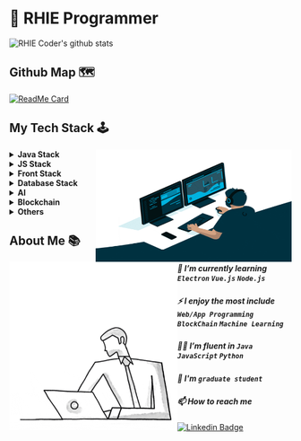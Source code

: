 # 🐺 RHIE Programmer


![RHIE Coder's github stats](https://github-readme-stats.vercel.app/api?username=RHIE-coder&show_icons=true&theme=radical)



## Github Map 🗺️
[![ReadMe Card](https://github-readme-stats.vercel.app/api/pin/?username=RHIE-coder&repo=my-github-info&show_owner=true)](https://github.com/RHIE-coder/my-github-info)


## My Tech Stack 🕹️
<img  align="right" alt="GIF" src="https://github.com/RHIE-coder/RHIE-coder/blob/master/asset/programming.gif?raw=true" width="350" height="200" />

<details>
  <summary><b>Java Stack</b></summary>
  <ul style="list-style-type: circle;">
    <li>Java</li>
    <li>Spring</li>
    <li>Hibernate</li>
  </ul>
</details>


<details>
  <summary><b>JS Stack</b></summary>
  <ul style="list-style-type: circle;">
    <li>JS ES6+</li>
    <li>Node.js/Express</li>
  </ul>
</details>

<details>
  <summary><b>Front Stack</b></summary>
  <ul style="list-style-type: circle;">
    <li>HTML5/CSS3</li>
    <li>React.js</li>
  </ul>
</details>

<details>
  <summary><b>Database Stack</b></summary>
  <ul style="list-style-type: circle;">
    <li>OracleDB</li>
    <li>MySQL</li>
    <li>MongoDB</li>
  </ul>
</details>


<details>
  <summary><b>AI</b></summary>
  <ul style="list-style-type: circle;">
    <li>Python</li>
    <li>Tensorflow</li>
  </ul>
</details>

<details>
  <summary><b>Blockchain</b></summary>
  <ul style="list-style-type: circle;">
    <li>Hyperledger Fabric</li>
    <li>GO</li>
  </ul>
</details>

<details>
  <summary><b>Others</b></summary>
  <ul style="list-style-type: circle;">
    <li>linux</li>
    <li>Shell Script</li>
  </ul>
</details>


## About Me 📚

<img align="left" alt="GIF" src="https://github.com/RHIE-coder/RHIE-coder/blob/master/asset/better-better.gif?raw=true" width="300" height="300" />

##### 📖 I’m currently learning `Electron` `Vue.js` `Node.js`

##### ⚡️ I enjoy the most include `Web/App Programming` `BlockChain` `Machine Learning`

##### 👨‍💻 I’m fluent in `Java` `JavaScript` `Python`

##### 🌱 I'm `graduate student`

##### 📫 How to reach me
[![Linkedin Badge](https://img.shields.io/badge/-LinkedIn-blue?style=flat-square&logo=Linkedin&logoColor=white&link=https://www.linkedin.com)](https://www.linkedin.com/in/min-hyung-rhie-270a66178)


